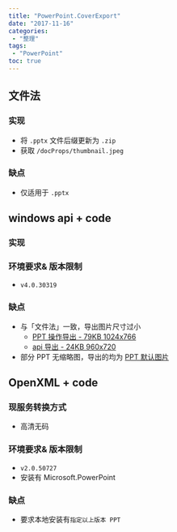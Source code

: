 ```yaml
---
title: "PowerPoint.CoverExport"
date: "2017-11-16"
categories:
 - "整理"
tags:
 - "PowerPoint"
toc: true
---
```



## 文件法
### 实现
- 将 `.pptx` 文件后缀更新为 `.zip`
- 获取 `/docProps/thumbnail.jpeg`

### 缺点
- 仅适用于 `.pptx`


## windows api + code
### 实现

### 环境要求& 版本限制
- `v4.0.30319`

### 缺点
- 与「文件法」一致，导出图片尺寸过小
    + [PPT 操作导出 - 79KB 1024x766](http://img.yqjdcyy.com/50fc4b9a-0e0a-11e7-a1d9-0071cc916200.png)
    + [api 导出 - 24KB 960x720](http://img.yqjdcyy.com/57952808-0e0a-11e7-a0ab-0071cc916200.png)
- 部分 PPT 无缩略图，导出的均为 [PPT 默认图片](http://img.yqjdcyy.com/2ffdec48-0e10-11e7-96bf-0071cc916200.png)


## OpenXML + code
### 现服务转换方式
- 高清无码

### 环境要求& 版本限制
- `v2.0.50727`
- 安装有 Microsoft.PowerPoint

### 缺点
- 要求本地安装有`指定以上版本 PPT`